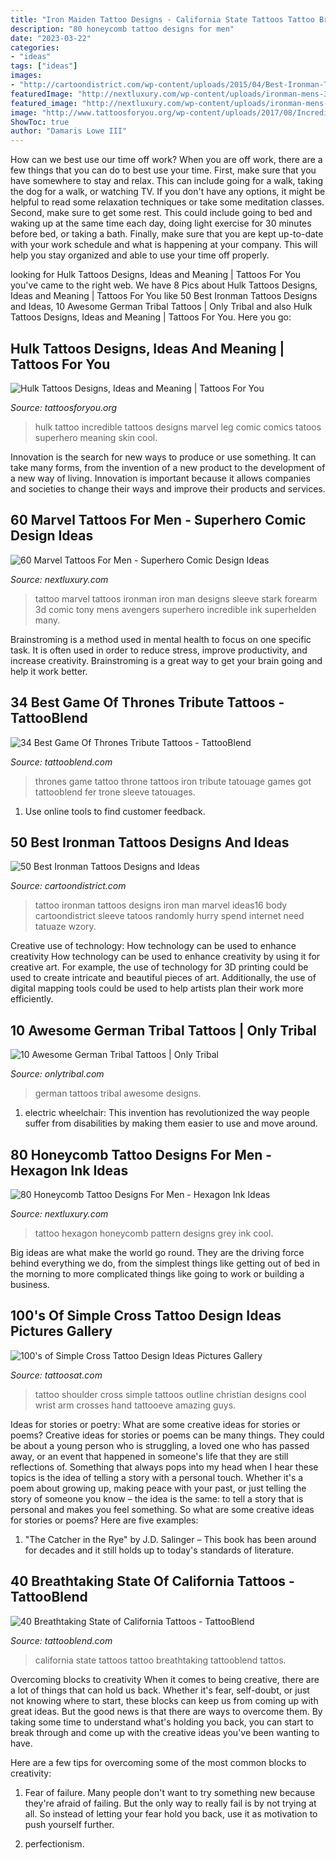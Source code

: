 ```yaml
---
title: "Iron Maiden Tattoo Designs - California State Tattoos Tattoo Breathtaking Tattooblend Tattos"
description: "80 honeycomb tattoo designs for men"
date: "2023-03-22"
categories:
- "ideas"
tags: ["ideas"]
images:
- "http://cartoondistrict.com/wp-content/uploads/2015/04/Best-Ironman-Tattoos-Designs-and-Ideas16-016.jpg"
featuredImage: "http://nextluxury.com/wp-content/uploads/ironman-mens-3d-marvel-inner-forearm-tattoo-designs.jpg"
featured_image: "http://nextluxury.com/wp-content/uploads/ironman-mens-3d-marvel-inner-forearm-tattoo-designs.jpg"
image: "http://www.tattoosforyou.org/wp-content/uploads/2017/08/Incredible-Hulk-Tattoo-Designs.jpg"
ShowToc: true
author: "Damaris Lowe III"
---
```



How can we best use our time off work?
When you are off work, there are a few things that you can do to best use your time. First, make sure that you have somewhere to stay and relax. This can include going for a walk, taking the dog for a walk, or watching TV. If you don't have any options, it might be helpful to read some relaxation techniques or take some meditation classes. Second, make sure to get some rest. This could include going to bed and waking up at the same time each day, doing light exercise for 30 minutes before bed, or taking a bath. Finally, make sure that you are kept up-to-date with your work schedule and what is happening at your company. This will help you stay organized and able to use your time off properly.

	

		
looking for Hulk Tattoos Designs, Ideas and Meaning | Tattoos For You you've came to the right web. We have 8 Pics about Hulk Tattoos Designs, Ideas and Meaning | Tattoos For You like 50 Best Ironman Tattoos Designs and Ideas, 10 Awesome German Tribal Tattoos | Only Tribal and also Hulk Tattoos Designs, Ideas and Meaning | Tattoos For You. Here you go:
		
    
## Hulk Tattoos Designs, Ideas And Meaning | Tattoos For You

<img loading=lazy src="http://www.tattoosforyou.org/wp-content/uploads/2017/08/Incredible-Hulk-Tattoo-Designs.jpg" onerror="this.onerror=null;this.src='https://tse3.mm.bing.net/th?id=OIP.CwTzJcP93cPmMTVH1g6RBgHaJ4&amp;pid=15.1';" alt="Hulk Tattoos Designs, Ideas and Meaning | Tattoos For You">

_Source: tattoosforyou.org_

>hulk tattoo incredible tattoos designs marvel leg comic comics tatoos superhero meaning skin cool. 

	

Innovation is the search for new ways to produce or use something. It can take many forms, from the invention of a new product to the development of a new way of living. Innovation is important because it allows companies and societies to change their ways and improve their products and services.

    
## 60 Marvel Tattoos For Men - Superhero Comic Design Ideas

<img loading=lazy src="http://nextluxury.com/wp-content/uploads/ironman-mens-3d-marvel-inner-forearm-tattoo-designs.jpg" onerror="this.onerror=null;this.src='https://tse3.mm.bing.net/th?id=OIP.Xi5LABLoDqMTUgnLq8tnqQHaI3&amp;pid=15.1';" alt="60 Marvel Tattoos For Men - Superhero Comic Design Ideas">

_Source: nextluxury.com_

>tattoo marvel tattoos ironman iron man designs sleeve stark forearm 3d comic tony mens avengers superhero incredible ink superhelden many. 

	

Brainstroming is a method used in mental health to focus on one specific task. It is often used in order to reduce stress, improve productivity, and increase creativity. Brainstroming is a great way to get your brain going and help it work better.

    
## 34 Best Game Of Thrones Tribute Tattoos - TattooBlend

<img loading=lazy src="http://tattooblend.com/wp-content/uploads/2015/10/throne-game-of-thrones-tattoo.jpg?x26891" onerror="this.onerror=null;this.src='https://tse3.mm.bing.net/th?id=OIP.-SXVioZ9uaMroQJQg19i6wHaL2&amp;pid=15.1';" alt="34 Best Game Of Thrones Tribute Tattoos - TattooBlend">

_Source: tattooblend.com_

>thrones game tattoo throne tattoos iron tribute tatouage games got tattooblend fer trone sleeve tatouages. 

	

1. Use online tools to find customer feedback.

    
## 50 Best Ironman Tattoos Designs And Ideas

<img loading=lazy src="http://cartoondistrict.com/wp-content/uploads/2015/04/Best-Ironman-Tattoos-Designs-and-Ideas16-016.jpg" onerror="this.onerror=null;this.src='https://tse1.mm.bing.net/th?id=OIP.sRsJoVqXjY0d33hZH871bwHaKI&amp;pid=15.1';" alt="50 Best Ironman Tattoos Designs and Ideas">

_Source: cartoondistrict.com_

>tattoo ironman tattoos designs iron man marvel ideas16 body cartoondistrict sleeve tatoos randomly hurry spend internet need tatuaze wzory. 

	

Creative use of technology: How technology can be used to enhance creativity
How technology can be used to enhance creativity by using it for creative art. For example, the use of technology for 3D printing could be used to create intricate and beautiful pieces of art. Additionally, the use of digital mapping tools could be used to help artists plan their work more efficiently.

    
## 10 Awesome German Tribal Tattoos | Only Tribal

<img loading=lazy src="https://www.onlytribal.com/wp-content/uploads/2015/12/German-Tribal-Tattoos-Designs.jpg" onerror="this.onerror=null;this.src='https://tse4.mm.bing.net/th?id=OIP.wGh8n2ubQwvast1E74yWPQHaH7&amp;pid=15.1';" alt="10 Awesome German Tribal Tattoos | Only Tribal">

_Source: onlytribal.com_

>german tattoos tribal awesome designs. 

	

1) electric wheelchair: This invention has revolutionized the way people suffer from disabilities by making them easier to use and move around.

    
## 80 Honeycomb Tattoo Designs For Men - Hexagon Ink Ideas

<img loading=lazy src="http://nextluxury.com/wp-content/uploads/guy-with-dull-grey-honeycomb-tattoo-on-shoulders.jpg" onerror="this.onerror=null;this.src='https://tse4.mm.bing.net/th?id=OIP.EMWKcNikOBnOiSf8Ec3edQHaHa&amp;pid=15.1';" alt="80 Honeycomb Tattoo Designs For Men - Hexagon Ink Ideas">

_Source: nextluxury.com_

>tattoo hexagon honeycomb pattern designs grey ink cool. 

	

Big ideas are what make the world go round. They are the driving force behind everything we do, from the simplest things like getting out of bed in the morning to more complicated things like going to work or building a business.

    
## 100&#039;s Of Simple Cross Tattoo Design Ideas Pictures Gallery

<img loading=lazy src="https://tattoosat.com/wp-content/uploads/2014/12/Simple-Cross-11.jpg" onerror="this.onerror=null;this.src='https://tse4.mm.bing.net/th?id=OIP.7iKHVb6kOM7lG5D9pz8VfAAAAA&amp;pid=15.1';" alt="100&#039;s of Simple Cross Tattoo Design Ideas Pictures Gallery">

_Source: tattoosat.com_

>tattoo shoulder cross simple tattoos outline christian designs cool wrist arm crosses hand tattooeve amazing guys. 

	

Ideas for stories or poetry: What are some creative ideas for stories or poems?
Creative ideas for stories or poems can be many things. They could be about a young person who is struggling, a loved one who has passed away, or an event that happened in someone's life that they are still reflections of. Something that always pops into my head when I hear these topics is the idea of telling a story with a personal touch. Whether it's a poem about growing up, making peace with your past, or just telling the story of someone you know – the idea is the same: to tell a story that is personal and makes you feel something. So what are some creative ideas for stories or poems? Here are five examples: 
1. "The Catcher in the Rye" by J.D. Salinger – This book has been around for decades and it still holds up to today's standards of literature.

    
## 40 Breathtaking State Of California Tattoos - TattooBlend

<img loading=lazy src="https://tattooblend.com/wp-content/uploads/2015/11/state-of-california-tattoo4.jpg" onerror="this.onerror=null;this.src='https://tse1.mm.bing.net/th?id=OIP.wqxlztyWQWPUhoXtptJMvAHaJ4&amp;pid=15.1';" alt="40 Breathtaking State of California Tattoos - TattooBlend">

_Source: tattooblend.com_

>california state tattoos tattoo breathtaking tattooblend tattos. 

	

Overcoming blocks to creativity
When it comes to being creative, there are a lot of things that can hold us back. Whether it's fear, self-doubt, or just not knowing where to start, these blocks can keep us from coming up with great ideas.
But the good news is that there are ways to overcome them. By taking some time to understand what's holding you back, you can start to break through and come up with the creative ideas you've been wanting to have.

Here are a few tips for overcoming some of the most common blocks to creativity:

1. Fear of failure. Many people don't want to try something new because they're afraid of failing. But the only way to really fail is by not trying at all. So instead of letting your fear hold you back, use it as motivation to push yourself further.

2. perfectionism.

